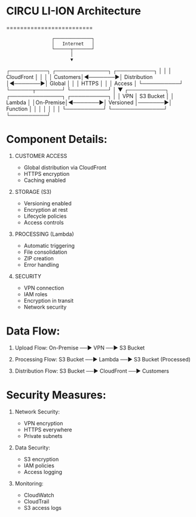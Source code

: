 # CIRCU LI-ION Architecture
=========================

                     ┌──────────────┐
                     │   Internet   │
                     └──────┬───────┘
                            │
                            ▼
┌──────────┐         ┌──────────────┐         ┌──────────┐
│          │         │  CloudFront  │         │          │
│ Customers│◄───────►│ Distribution │◄───────►│ Global   │
│          │   HTTPS │              │         │ Access   │
└──────────┘         └──────┬───────┘         └──────────┘
                            │
                            ▼
┌──────────┐         ┌──────────────┐         ┌──────────┐
│          │   VPN   │  S3 Bucket   │         │ Lambda   │
│On-Premise│◄───────►│  Versioned   │───────►│ Function │
│          │         │              │         │          │
└──────────┘         └──────────────┘         └──────────┘


Component Details:
================

1. CUSTOMER ACCESS
   - Global distribution via CloudFront
   - HTTPS encryption
   - Caching enabled

2. STORAGE (S3)
   - Versioning enabled
   - Encryption at rest
   - Lifecycle policies
   - Access controls

3. PROCESSING (Lambda)
   - Automatic triggering
   - File consolidation
   - ZIP creation
   - Error handling

4. SECURITY
   - VPN connection
   - IAM roles
   - Encryption in transit
   - Network security


Data Flow:
=========

1. Upload Flow:
   On-Premise ──► VPN ──► S3 Bucket

2. Processing Flow:
   S3 Bucket ──► Lambda ──► S3 Bucket (Processed)

3. Distribution Flow:
   S3 Bucket ──► CloudFront ──► Customers


Security Measures:
================

1. Network Security:
   - VPN encryption
   - HTTPS everywhere
   - Private subnets

2. Data Security:
   - S3 encryption
   - IAM policies
   - Access logging

3. Monitoring:
   - CloudWatch
   - CloudTrail
   - S3 access logs 